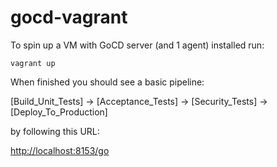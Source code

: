 # gocd-vagrant

To spin up a VM with GoCD server (and 1 agent) installed run:

`vagrant up`


When finished you should see a basic pipeline:

[Build_Unit_Tests] -> [Acceptance_Tests] -> [Security_Tests] -> [Deploy_To_Production]

by following this URL:

[http://localhost:8153/go](http://localhost:8153/go)

